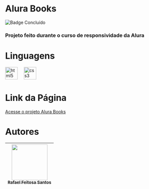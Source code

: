 # Alura Books

![Badge Concluído](http://img.shields.io/static/v1?label=STATUS&message=CONCLUÍDO&color=GREEN&style=for-the-badge)

<h3>Projeto feito durante o curso de responsividade da Alura</h3>

# Linguagens
<div align="left">
  <img src="https://cdn.simpleicons.org/html5/E34F26" height="40" alt="html5 logo"  />
  <img width="12" />
  <img src="https://cdn.jsdelivr.net/gh/devicons/devicon/icons/css3/css3-original.svg" height="40" alt="css3 logo"  />
</div>

# Link da Página
[Acesse o projeto Alura Books](https://rafael-feitosa-santos.github.io/alura-books/)

# Autores
| [<img loading="lazy" src="https://avatars.githubusercontent.com/u/127707049?v=4" width=115><br><sub>Rafael Feitosa Santos</sub>](https://github.com/Rafael-Feitosa-santos) | 
| :---: |
